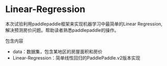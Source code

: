 # Linear-Regression
本次试验利用paddlepaddle框架来实现机器学习中最简单的Linear Regression,解决预测房价问题。帮助读者熟悉paddlepaddle的操作。

包含内容

- data：数据集，包含某地区的房屋面积和房价
- Linear-Regression：简单线性回归的PaddlePaddle.v2版本实现